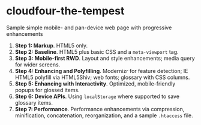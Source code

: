cloudfour-the-tempest
=====================

Sample simple mobile- and pan-device web page with progressive enhancements

1. **Step 1: Markup**. HTML5 only.
2. **Step 2: Baseline**. HTML5 plus basic CSS and a `meta-viewport` tag.
3. **Step 3: Mobile-first RWD**. Layout and style enhancements; media query for wider screens.
4. **Step 4: Enhancing and Polyfilling**. Modernizr for feature detection; IE HTML5 polyfill via HTML5Shiv; web fonts; glossary with CSS columns.
5. **Step 5: Enhancing with Interactivity**. Optimized, mobile-friendly popups for glossed items.
6. **Step 6: Device APIs**. Using `localStorage` where supported to save glossary items.
7. **Step 7: Performance**. Performance enhancements via compression, minification, concatenation, reorganization, and a sample `.htaccess` file.
